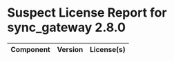
Suspect License Report for sync_gateway 2.8.0
=============================================

|Component|Version|License(s)|
| :--- | :--- | :--- |
